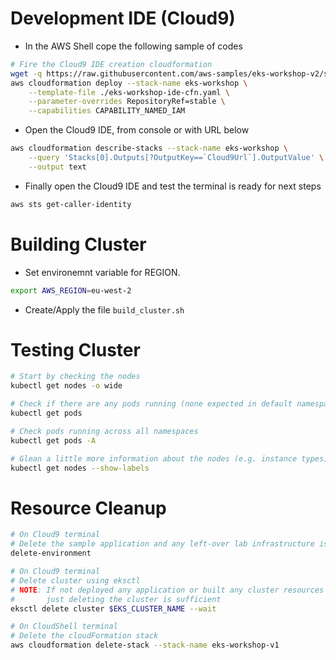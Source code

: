 # Development IDE (Cloud9)

- In the AWS Shell cope the following sample  of codes

```bash
# Fire the Cloud9 IDE creation cloudformation
wget -q https://raw.githubusercontent.com/aws-samples/eks-workshop-v2/stable/lab/cfn/eks-workshop-ide-cfn.yaml -O eks-workshop-ide-cfn.yaml
aws cloudformation deploy --stack-name eks-workshop \
    --template-file ./eks-workshop-ide-cfn.yaml \
    --parameter-overrides RepositoryRef=stable \
    --capabilities CAPABILITY_NAMED_IAM
```

- Open the Cloud9 IDE, from console or with URL below

```bash
aws cloudformation describe-stacks --stack-name eks-workshop \
    --query 'Stacks[0].Outputs[?OutputKey==`Cloud9Url`].OutputValue' \
    --output text
```

- Finally open the Cloud9 IDE and test the terminal is ready for next steps

```bash
aws sts get-caller-identity
```

# Building Cluster

- Set environemnt variable for REGION.

```bash
export AWS_REGION=eu-west-2
```

- Create/Apply the file `build_cluster.sh`


# Testing Cluster

```bash
# Start by checking the nodes
kubectl get nodes -o wide

# Check if there are any pods running (none expected in default namespace)
kubectl get pods

# Check pods running across all namespaces
kubectl get pods -A

# Glean a little more information about the nodes (e.g. instance types)
kubectl get nodes --show-labels
```

# Resource Cleanup

```bash
# On Cloud9 terminal
# Delete the sample application and any left-over lab infrastructure is removed
delete-environment

# On Cloud9 terminal
# Delete cluster using eksctl
# NOTE: If not deployed any application or built any cluster resources yet
#       just deleting the cluster is sufficient
eksctl delete cluster $EKS_CLUSTER_NAME --wait

# On CloudShell terminal
# Delete the cloudFormation stack 
aws cloudformation delete-stack --stack-name eks-workshop-v1
```